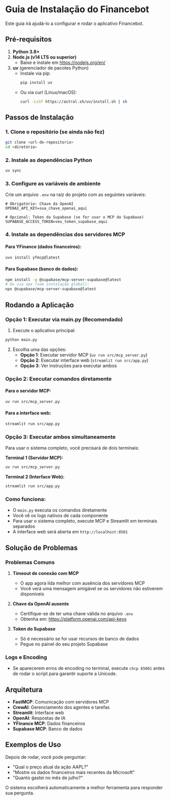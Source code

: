 # Guia de Instalação do Financebot

Este guia irá ajudá-lo a configurar e rodar o aplicativo Financebot.

## Pré-requisitos

1. **Python 3.8+**
2. **Node.js (v14 LTS ou superior)**
   - Baixe e instale em https://nodejs.org/en/
3. **uv** (gerenciador de pacotes Python)
   - Instale via pip:
     ```bash
     pip install uv
     ```
   - Ou via curl (Linux/macOS):
     ```bash
     curl -LsSf https://astral.sh/uv/install.sh | sh
     ```

## Passos de Instalação

### 1. Clone o repositório (se ainda não fez)

```bash
git clone <url-do-repositorio>
cd <diretório>
```

### 2. Instale as dependências Python

```bash
uv sync
```

### 3. Configure as variáveis de ambiente

Crie um arquivo `.env` na raiz do projeto com as seguintes variáveis:

```env
# Obrigatório: Chave da OpenAI
OPENAI_API_KEY=sua_chave_openai_aqui

# Opcional: Token do Supabase (se for usar o MCP do Supabase)
SUPABASE_ACCESS_TOKEN=seu_token_supabase_aqui
```

### 4. Instale as dependências dos servidores MCP

#### Para YFinance (dados financeiros):
```bash
uvx install yfmcp@latest
```

#### Para Supabase (banco de dados):
```bash
npm install -g @supabase/mcp-server-supabase@latest
# Ou via npx (sem instalação global):
npx @supabase/mcp-server-supabase@latest
```

## Rodando a Aplicação

### Opção 1: Executar via main.py (Recomendado)

1. Execute o aplicativo principal:
```bash
python main.py
```
2. Escolha uma das opções:
   - **Opção 1**: Executar servidor MCP (`uv run src/mcp_server.py`)
   - **Opção 2**: Executar interface web (`streamlit run src/app.py`)
   - **Opção 3**: Ver instruções para executar ambos

### Opção 2: Executar comandos diretamente

#### Para o servidor MCP:
```bash
uv run src/mcp_server.py
```

#### Para a interface web:
```bash
streamlit run src/app.py
```

### Opção 3: Executar ambos simultaneamente

Para usar o sistema completo, você precisará de dois terminais:

**Terminal 1 (Servidor MCP):**
```bash
uv run src/mcp_server.py
```

**Terminal 2 (Interface Web):**
```bash
streamlit run src/app.py
```

### Como funciona:

- O `main.py` executa os comandos diretamente
- Você vê os logs nativos de cada componente
- Para usar o sistema completo, execute MCP e Streamlit em terminais separados
- A interface web será aberta em `http://localhost:8501`

## Solução de Problemas

### Problemas Comuns

1. **Timeout de conexão com MCP**
   - O app agora lida melhor com ausência dos servidores MCP
   - Você verá uma mensagem amigável se os servidores não estiverem disponíveis

2. **Chave da OpenAI ausente**
   - Certifique-se de ter uma chave válida no arquivo `.env`
   - Obtenha em: https://platform.openai.com/api-keys

3. **Token do Supabase**
   - Só é necessário se for usar recursos de banco de dados
   - Pegue no painel do seu projeto Supabase

### Logs e Encoding
- Se aparecerem erros de encoding no terminal, execute `chcp 65001` antes de rodar o script para garantir suporte a Unicode.

## Arquitetura

- **FastMCP**: Comunicação com servidores MCP
- **CrewAI**: Gerenciamento dos agentes e tarefas
- **Streamlit**: Interface web
- **OpenAI**: Respostas de IA
- **YFinance MCP**: Dados financeiros
- **Supabase MCP**: Banco de dados

## Exemplos de Uso

Depois de rodar, você pode perguntar:
- "Qual o preço atual da ação AAPL?"
- "Mostre os dados financeiros mais recentes da Microsoft"
- "Quanto gastei no mês de julho?"

O sistema escolherá automaticamente a melhor ferramenta para responder sua pergunta. 
